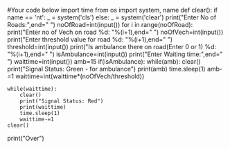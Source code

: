 #Your code below
import time
from os import system, name
def clear(): 
    if name == 'nt': 
        _ = system('cls') 
    else: 
        _ = system('clear') 
print("Enter No of Roads:",end=" ") 
noOfRoad=int(input())
for i in range(noOfRoad):
    print("Enter no of Vech on road %d: "%(i+1),end=" ")
    noOfVech=int(input())
    print("Enter threshold value for road %d: "%(i+1),end=" ")
    threshold=int(input())
    print("Is ambulance there on road(Enter 0 or 1) %d: "%(i+1),end=" ")
    isAmbulance=int(input())
    print("Enter Waiting time:",end=" ")
    waittime=int(input())
    amb=15
    if(isAmbulance):
        while(amb):
            clear()
            print("Signal Status: Green - for ambulance")
            print(amb)
            time.sleep(1)
            amb-=1
    waittime=int(waittime*(noOfVech/threshold))
    
    while(waittime):
        clear()
        print("Signal Status: Red")
        print(waittime)
        time.sleep(1) 
        waittime-=1
    clear()
print("Over")

